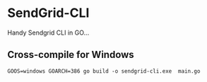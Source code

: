 # SendGrid-CLI

Handy Sendgrid CLI in GO...

## Cross-compile for Windows

```
GOOS=windows GOARCH=386 go build -o sendgrid-cli.exe  main.go
```
